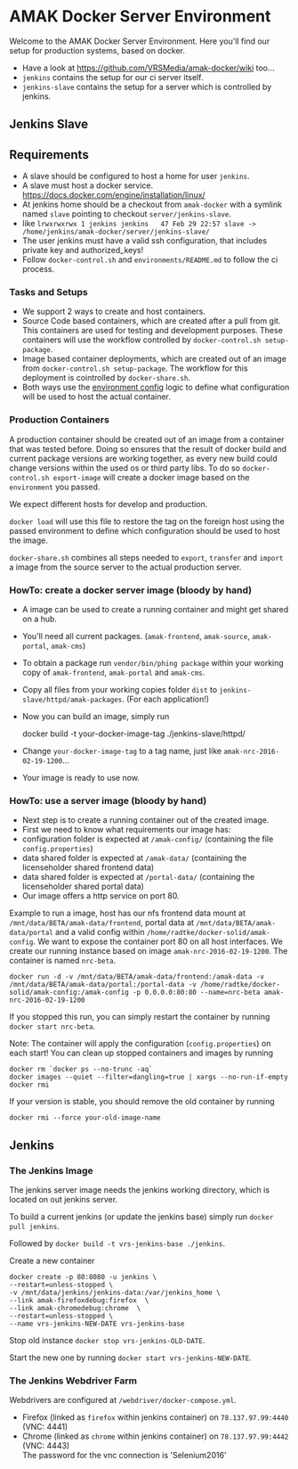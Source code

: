 # AMAK Docker Server Environment

Welcome to the AMAK Docker Server Environment. Here you'll find our setup for production systems, based on docker.

- Have a look at https://github.com/VRSMedia/amak-docker/wiki too...
- `jenkins` contains the setup for our ci server itself.
- `jenkins-slave` contains the setup for a server which is controlled by jenkins. 

## Jenkins Slave

## Requirements

- A slave should be configured to host a home for user `jenkins`.
- A slave must host a docker service. https://docs.docker.com/engine/installation/linux/
- At jenkins home should be a checkout from `amak-docker` with a symlink named `slave` pointing to checkout `server/jenkins-slave`.
 - like `lrwxrwxrwx 1 jenkins jenkins   47 Feb 29 22:57 slave -> /home/jenkins/amak-docker/server/jenkins-slave/`
- The user jenkins must have a valid ssh configuration, that includes private key and authorized_keys!
- Follow `docker-control.sh` and `environments/README.md` to follow the ci process. 

### Tasks and Setups

- We support 2 ways to create and host containers.
 - Source Code based containers, which are created after a pull from git. This containers are used for testing and development purposes. These containers will use the workflow controlled by `docker-control.sh setup-package`.
 - Image based container deployments, which are created out of an image from `docker-control.sh setup-package`. The workflow for this deployment is cointrolled by `docker-share.sh`.
- Both ways use the [environment config](jenkins-slave/environments/README.md) logic to define what configuration will be used to host the actual container.

### Production Containers

A production container should be created out of an image from a container that was tested before. 
Doing so ensures that the result of docker build and current package versions are working together, 
as every new build could change versions within the used os or third party libs.
To do so `docker-control.sh export-image` will create a docker image based on the `environment` you passed.

We expect different hosts for develop and production.

`docker load` will use this file to restore the tag on the foreign host using the passed environment to define which configuration should be used to host the image.

`docker-share.sh` combines all steps needed to `export`, `transfer` and `import` a image from the source server to the actual production server. 
   

### HowTo: create a docker server image (bloody by hand)

- A image can be used to create a running container and might get shared on a hub.
- You'll need all current packages. (`amak-frontend`, `amak-source`, `amak-portal`, `amak-cms`)
 - To obtain a package run `vendor/bin/phing package` within your working copy of `amak-frontend`, `amak-portal` and `amak-cms`.
 - Copy all files from your working copies folder `dist` to `jenkins-slave/httpd/amak-packages`. (For each application!)
- Now you can build an image, simply run


    docker build -t your-docker-image-tag ./jenkins-slave/httpd/


- Change `your-docker-image-tag` to a tag name, just like `amak-nrc-2016-02-19-1200`…
- Your image is ready to use now.

### HowTo: use a server image (bloody by hand)

- Next step is to create a running container out of the created image.
- First we need to know what requirements our image has:
 - configuration folder is expected at `/amak-config/` (containing the file `config.properties`)
 - data shared folder is expected at `/amak-data/` (containing the licenseholder shared frontend data)
 - data shared folder is expected at `/portal-data/` (containing the licenseholder shared portal data)
- Our image offers a http service on port 80.
 
Example to run a image, host has our nfs frontend data mount at `/mnt/data/BETA/amak-data/frontend`, portal data at `/mnt/data/BETA/amak-data/portal` and a valid config within `/home/radtke/docker-solid/amak-config`. 
We want to expose the container port 80 on all host interfaces. We create our running instance based on image `amak-nrc-2016-02-19-1200`.
The container is named `nrc-beta`.

    docker run -d -v /mnt/data/BETA/amak-data/frontend:/amak-data -v /mnt/data/BETA/amak-data/portal:/portal-data -v /home/radtke/docker-solid/amak-config:/amak-config -p 0.0.0.0:80:80 --name=nrc-beta amak-nrc-2016-02-19-1200

If you stopped this run, you can simply restart the container by running `docker start nrc-beta`.

Note: The container will apply the configuration (`config.properties`) on each start!
You can clean up stopped containers and images by running 

    docker rm `docker ps --no-trunc -aq`
    docker images --quiet --filter=dangling=true | xargs --no-run-if-empty docker rmi
    
If your version is stable, you should remove the old container by running

    docker rmi --force your-old-image-name

## Jenkins

### The Jenkins Image

The jenkins server image needs the jenkins working directory, which is located on out jenkins server.

To build a current jenkins (or update the jenkins base) simply run `docker pull jenkins`.

Followed by `docker build -t vrs-jenkins-base ./jenkins`. 

Create a new container 
```
docker create -p 80:8080 -u jenkins \
--restart=unless-stopped \
-v /mnt/data/jenkins/jenkins-data:/var/jenkins_home \
--link amak-firefoxdebug:firefox  \
--link amak-chromedebug:chrome  \
--restart=unless-stopped \
--name vrs-jenkins-NEW-DATE vrs-jenkins-base
```
Stop old instance `docker stop vrs-jenkins-OLD-DATE`. 

Start the new one by running `docker start vrs-jenkins-NEW-DATE`.

### The Jenkins Webdriver Farm

Webdrivers are configured at `/webdriver/docker-compose.yml`.

- Firefox (linked as `firefox` within jenkins container) on `78.137.97.99:4440` (VNC: 4441)
- Chrome (linked as `chrome` within jenkins container) on `78.137.97.99:4442` (VNC: 4443)     
    The password for the vnc connection is 'Selenium2016'
